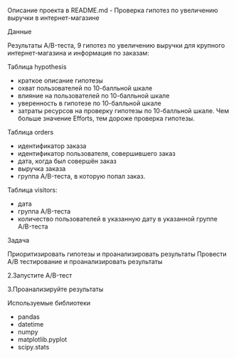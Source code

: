 Описание проекта в README.md - Проверка гипотез по увеличению выручки в интернет-магазине


Данные

Результаты A/B-теста, 9 гипотез по увеличению выручки для крупного интернет-магазина и информация по заказам:

Таблица hypothesis
- краткое описание гипотезы
- охват пользователей по 10-балльной шкале
- влияние на пользователей по 10-балльной шкале
- уверенность в гипотезе по 10-балльной шкале
- затраты ресурсов на проверку гипотезы по 10-балльной шкале. Чем больше значение Efforts, тем дороже проверка гипотезы.

Таблица orders
- идентификатор заказа
- идентификатор пользователя, совершившего заказ
- дата, когда был совершён заказ
-  выручка заказа
- группа A/B-теста, в которую попал заказ.

Таблица visitors:
- дата
- группа A/B-теста
- количество пользователей в указанную дату в указанной группе A/B-теста

Задача

Приоритизировать гипотезы и проанализировать результаты
Провести А/B тестирование и проанализировать результаты

2.Запустите A/B-тест

3.Проанализируйте результаты

Используемые библиотеки

- pandas
- datetime
- numpy
- matplotlib.pyplot
- scipy.stats
